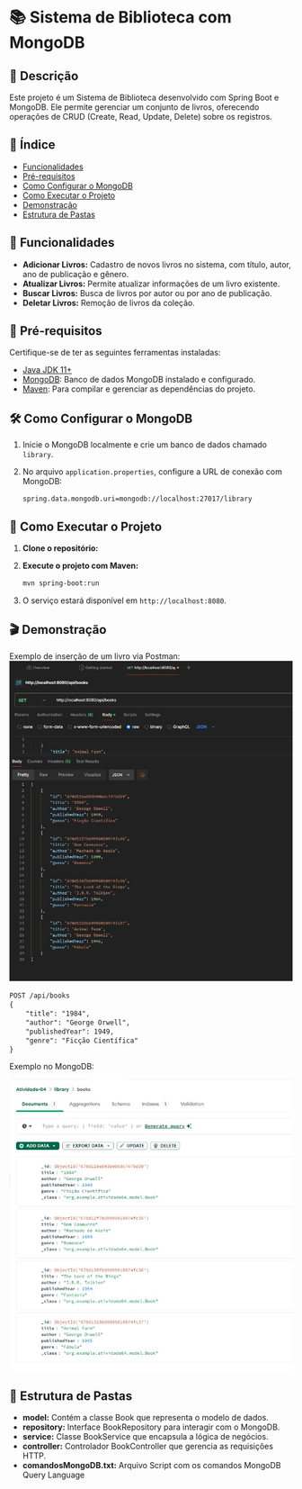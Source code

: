 # 📚 Sistema de Biblioteca com MongoDB

## 📝 Descrição

Este projeto é um Sistema de Biblioteca desenvolvido com Spring Boot e MongoDB. Ele permite gerenciar um conjunto de livros, oferecendo operações de CRUD (Create, Read, Update, Delete) sobre os registros.

## 📑 Índice

- [Funcionalidades](#funcionalidades)
- [Pré-requisitos](#pré-requisitos)
- [Como Configurar o MongoDB](#como-configurar-o-mongodb)
- [Como Executar o Projeto](#como-executar-o-projeto)
- [Demonstração](#demonstração)
- [Estrutura de Pastas](#estrutura-de-pastas)

## 🚀 Funcionalidades

- **Adicionar Livros:** Cadastro de novos livros no sistema, com título, autor, ano de publicação e gênero.
- **Atualizar Livros:** Permite atualizar informações de um livro existente.
- **Buscar Livros:** Busca de livros por autor ou por ano de publicação.
- **Deletar Livros:** Remoção de livros da coleção.

## 🧰 Pré-requisitos

Certifique-se de ter as seguintes ferramentas instaladas:

- [Java JDK 11+](https://www.oracle.com/java/technologies/javase-jdk11-downloads.html)
- [MongoDB](https://www.mongodb.com/try/download/community): Banco de dados MongoDB instalado e configurado.
- [Maven](https://maven.apache.org/install.html): Para compilar e gerenciar as dependências do projeto.

## 🛠 Como Configurar o MongoDB

1. Inicie o MongoDB localmente e crie um banco de dados chamado `library`.
2. No arquivo `application.properties`, configure a URL de conexão com MongoDB:

    ```properties
    spring.data.mongodb.uri=mongodb://localhost:27017/library
    ```

## 🚀 Como Executar o Projeto

1. **Clone o repositório:**


2. **Execute o projeto com Maven:**

    ```bash
    mvn spring-boot:run
    ```

3. O serviço estará disponível em `http://localhost:8080`.

## 🎬 Demonstração

Exemplo de inserção de um livro via Postman:
![Print do Postman](Media/Postman-print.jpeg)


```
POST /api/books
{
    "title": "1984",
    "author": "George Orwell",
    "publishedYear": 1949,
    "genre": "Ficção Científica"
}
```

Exemplo no MongoDB:

![Print do Postman](Media/MongoDB-print.jpeg)

## 📂 Estrutura de Pastas
- **model:**  Contém a classe Book que representa o modelo de dados.
- **repository:** Interface BookRepository para interagir com o MongoDB.
- **service:** Classe BookService que encapsula a lógica de negócios.
- **controller:** Controlador BookController que gerencia as requisições HTTP.
- **comandosMongoDB.txt:** Arquivo Script com os comandos MongoDB Query Language